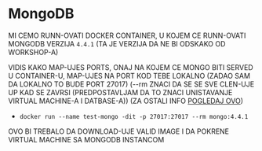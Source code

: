 # MongoDB

MI CEMO RUNN-OVATI DOCKER CONTAINER, U KOJEM CE RUNN-OVATI MONGODB VERZIJA `4.4.1` (TA JE VERZIJA DA NE BI ODSKAKO OD WORKSHOP-A)

VIDIS KAKO MAP-UJES PORTS, ONAJ NA KOJEM CE MONGO BITI SERVED U CONTAINER-U, MAP-UJES NA PORT KOD TEBE LOKALNO (ZADAO SAM DA LOKALNO TO BUDE PORT 27017) (--rm ZNACI DA SE SE SVE CLEN-UJE UP KAD SE ZAVRSI (PREDPOSTAVLJAM DA TO ZNACI UNISTAVANJE VIRTUAL MACHINE-A I DATBASE-A)) (ZA OSTALI INFO [POGLEDAJ OVO](https://docs.docker.com/engine/reference/commandline/run/))

- `docker run --name test-mongo -dit -p 27017:27017 --rm mongo:4.4.1`

OVO BI TREBALO DA DOWNLOAD-UJE VALID IMAGE I DA POKRENE VIRTUAL MACHINE SA MONGODB INSTANCOM

